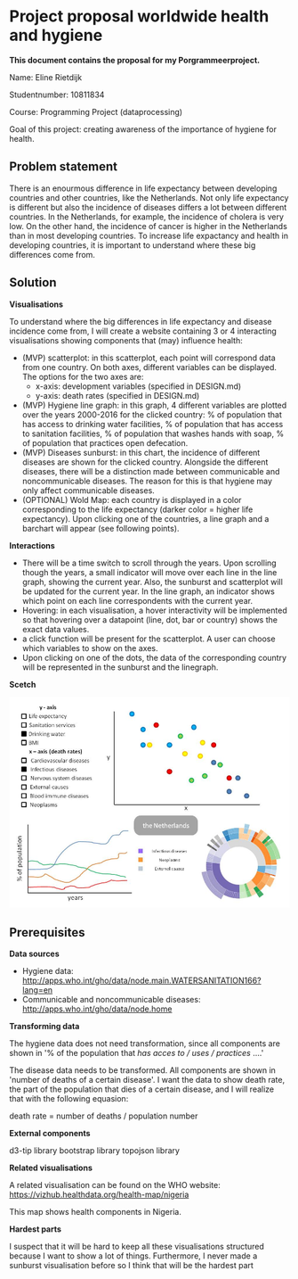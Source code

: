 # Project proposal worldwide health and hygiene

**This document contains the proposal for my Porgrammeerproject.**

Name: Eline Rietdijk

Studentnumber: 10811834

Course: Programming Project (dataprocessing)

Goal of this project: creating awareness of the importance of hygiene for health.

## Problem statement
There is an enourmous difference in life expectancy between developing countries and other countries, like the Netherlands. 
Not only life expectancy is different but also the incidence of diseases differs a lot between different countries. 
In the Netherlands, for example, the incidence of cholera is very low. On the other hand, the incidence of cancer is higher in the Netherlands than in most developing countries.
To increase life expactancy and health in developing countries, it is important to understand where these big differences come from. 

## Solution

**Visualisations**

To understand where the big differences in life expectancy and disease incidence come from, I will create a website containing 3 or 4 interacting visualisations showing components that (may) influence health:
- (MVP) scatterplot: in this scatterplot, each point will correspond data from one country. On both axes, different variables can be displayed. The options for the two axes are:
	- x-axis: development variables (specified in DESIGN.md)
	- y-axis: death rates (specified in DESIGN.md)
- (MVP) Hygiene line graph: in this graph, 4 different variables are plotted over the years 2000-2016 for the clicked country: % of population that has access to drinking water facilities, % of population that has access to sanitation facilities, % of population that washes hands with soap, % of population that practices open defecation. 
- (MVP) Diseases sunburst: in this chart, the incidence of different diseases are shown for the clicked country. Alongside the different diseases, there will be a distinction made between communicable and noncommunicable diseases. The reason for this is that hygiene may only affect communicable diseases. 
- (OPTIONAL) Wold Map: each country is displayed in a color corresponding to the life expectancy (darker color = higher life expectancy). Upon clicking one of the countries, a line graph and a barchart will appear (see following points).

**Interactions**

- There will be a time switch to scroll through the years. Upon scrolling though the years, a small indicator will move over each line in the line graph, showing the current year. Also, the sunburst and scatterplot will be updated for the current year. In the line graph, an indicator shows which point on each line correspondents with the current year.
- Hovering: in each visualisation, a hover interactivity will be implemented so that hovering over a datapoint (line, dot, bar or country) shows the exact data values.
- a click function will be present for the scatterplot. A user can choose which variables to show on the axes.
- Upon clicking on one of the dots, the data of the corresponding country will be represented in the sunburst and the linegraph.

**Scetch**

![](doc/scetch.jpg)

## Prerequisites

**Data sources**

- Hygiene data: http://apps.who.int/gho/data/node.main.WATERSANITATION166?lang=en
- Communicable and noncommunicable diseases: http://apps.who.int/gho/data/node.home

**Transforming data**

The hygiene data does not need transformation, since all components are shown in '% of the population that *has acces to / uses / practices* ....'

The disease data needs to be transformed. All components are shown in 'number of deaths of a certain disease'. I want the data to show death rate, the part of the population that dies of a certain disease, and I will realize that with the following equasion:

death rate = number of deaths / population number

**External components**

d3-tip library
bootstrap library
topojson library

**Related visualisations**

A related visualisation can be found on the WHO website:
https://vizhub.healthdata.org/health-map/nigeria

This map shows health components in Nigeria.

**Hardest parts**

I suspect that it will be hard to keep all these visualisations structured because I want to show a lot of things. Furthermore, I never made a sunburst visualisation before so I think that will be the hardest part


